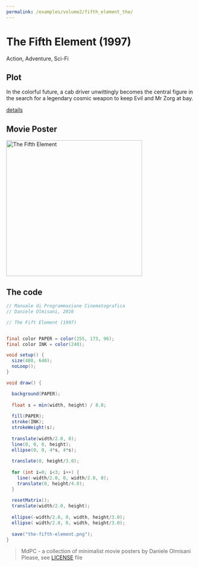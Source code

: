 ```yaml
---
permalink: /examples/volume2/fifth_element_the/
---
```

# The Fifth Element (1997)

Action, Adventure, Sci-Fi

## Plot
In the colorful future, a cab driver unwittingly becomes the central figure in the search for a legendary cosmic weapon to keep Evil and Mr Zorg at bay.

[details](https://www.imdb.com/title/tt0119116/)

## Movie Poster
<img src="the-fifth-element.png"  width="360px" title="The Fifth Element">


## The code
```java
// Manuale di Programmazione Cinematografica
// Daniele Olmisani, 2016

// The Fift Element (1997)


final color PAPER = color(255, 173, 96);
final color INK = color(240);

void setup() {
  size(480, 640);
  noLoop();
}

void draw() {

  background(PAPER);
  
  float s = min(width, height) / 8.0;
  
  fill(PAPER);
  stroke(INK);
  strokeWeight(s);
  
  translate(width/2.0, 0);
  line(0, 0, 0, height);
  ellipse(0, 0, 4*s, 4*s);
  
  translate(0, height/3.0);
  
  for (int i=0; i<3; i++) {
    line(-width/2.0, 0, width/2.0, 0);
    translate(0, height/4.0);
  }
  
  resetMatrix();
  translate(width/2.0, height);
  
  ellipse(-width/2.0, 0, width, height/3.0);
  ellipse( width/2.0, 0, width, height/3.0);
  
  save("the-fifth-element.png");
}

```

> MdPC - a collection of minimalist movie posters
> by Daniele Olmisani
> Please, see [LICENSE](../../../LICENSE) file
